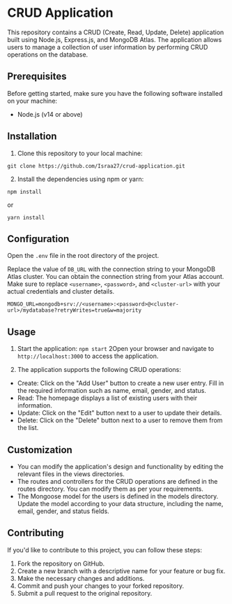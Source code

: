 # CRUD Application
This repository contains a CRUD (Create, Read, Update, Delete) application built using Node.js, Express.js, and MongoDB Atlas. The application allows users to manage a collection of user information by performing CRUD operations on the database.

## Prerequisites
Before getting started, make sure you have the following software installed on your machine:
- Node.js (v14 or above)

## Installation
1. Clone this repository to your local machine:
``` 
git clone https://github.com/Israa27/crud-application.git
 ```

2. Install the dependencies using npm or yarn:
``` 
npm install
```
 or

```
yarn install
```
## Configuration
Open the ```.env``` file in the root directory of the project.

Replace the value of ```DB_URL``` with the connection string to your MongoDB Atlas cluster. You can obtain the connection string from your Atlas account. Make sure to replace ```<username>```, ```<password>```, and ```<cluster-url>``` with your actual credentials and cluster details.


```
MONGO_URL=mongodb+srv://<username>:<password>@<cluster-url>/mydatabase?retryWrites=true&w=majority
```
## Usage
1. Start the application:
```npm start```
2Open your browser and navigate to ```http://localhost:3000``` to access the application.

3. The application supports the following CRUD operations:

- Create: Click on the "Add User" button to create a new user entry. Fill in the required information such as name, email, gender, and status.
- Read: The homepage displays a list of existing users with their information.
- Update: Click on the "Edit" button next to a user to update their details.
- Delete: Click on the "Delete" button next to a user to remove them from the list.

## Customization
- You can modify the application's design and functionality by editing the relevant files in the views directories.
- The routes and controllers for the CRUD operations are defined in the routes directory. You can modify them as per your requirements.
- The Mongoose model for the users is defined in the models directory. Update the model according to your data structure, including the name, email, gender, and status fields.

## Contributing
If you'd like to contribute to this project, you can follow these steps:
1. Fork the repository on GitHub.
2. Create a new branch with a descriptive name for your feature or bug fix.
3. Make the necessary changes and additions.
4. Commit and push your changes to your forked repository.
5. Submit a pull request to the original repository.

